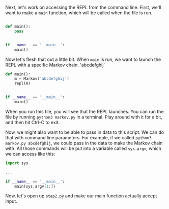 Next, let's work on accessing the REPL from the command line. First, we'll want to make a `main` function, which will be called when the file is run.

```python

def main():
    pass


if __name__ == '__main__':
    main()
```

Now let's flesh that out a little bit. When `main` is run, we want to launch the REPL with a specific Markov chain.
'abcdefghij'
```python
def main():
    m = Markov('abcdefghij')
    repl(m)


if __name__ == '__main__':
    main()
```

When you run this file, you will see that the REPL launches. You can run the file by running `python3 markov.py` in a terminal. Play around with it for a bit, and then hit Ctrl-C to exit.

Now, we might also want to be able to pass in data to this script. We can do that with command line parameters. For example, if we called
`python3 markov.py abcdefghij`, we could pass in the data to make the Markov chain with. All those commands will be put into a variable called `sys.argv`, which we can access like this:

```python
import sys

...

if __name__ == '__main__':
    main(sys.argv[1:])
```

Now, let's open up `step2.py` and make our main function actually accept input.
